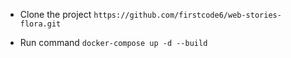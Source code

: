 
* Clone the project `https://github.com/firstcode6/web-stories-flora.git`

* Run command `docker-compose up -d --build`